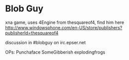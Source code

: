 Blob Guy
=======

xna game, uses 4Engine from thesquareof4, find him here http://www.windowsphone.com/en-US/store/publishers?publisherId=thesquareof4


discussion in #blobguy on irc.epser.net

OPs:
Punchaface
SomeGibberish
explodingfrogs
